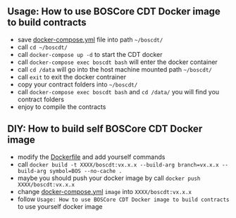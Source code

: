 ## Usage: How to use BOSCore CDT Docker image to build contracts 
- save [docker-compose.yml](./docker-compose.yml) file into path `~/boscdt/`
- call `cd ~/boscdt/`
- call `docker-compose up -d` to start the CDT docker
- call `docker-compose exec boscdt bash` will enter the docker container
- call `cd /data` will go into the host machine mounted path `~/boscdt/`
- call `exit` to exit the docker contrainer
- copy your contract folders into `~/boscdt/` 
- call `docker-compose exec boscdt bash` and `cd /data/` you will find you contract folders
- enjoy to compile the contracts


## DIY: How to build self BOSCore CDT Docker image
- modify the [Dockerfile](./Dockerfile) and add yourself commands
- call `docker build -t XXXX/boscdt:vx.x.x --build-arg branch=vx.x.x --build-arg symbol=BOS --no-cache .`
- maybe you should push your docker image by call `docker push XXXX/boscdt:vx.x.x`
- change [docker-compose.yml](./docker-compose.yml) `image` into `XXXX/boscdt:vx.x.x` 
- follow `Usage: How to use BOSCore CDT Docker image to build contracts` to use yourself docker image